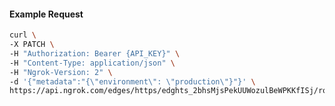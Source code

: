 <!-- Code generated for API Clients. DO NOT EDIT. -->

#### Example Request

```bash
curl \
-X PATCH \
-H "Authorization: Bearer {API_KEY}" \
-H "Content-Type: application/json" \
-H "Ngrok-Version: 2" \
-d '{"metadata":"{\"environment\": \"production\"}"}' \
https://api.ngrok.com/edges/https/edghts_2bhsMjsPekUUWozulBeWPKKfISj/routes/edghtsrt_2bhsMjRhLxGjCLPDTNrJLyg8H5v
```
